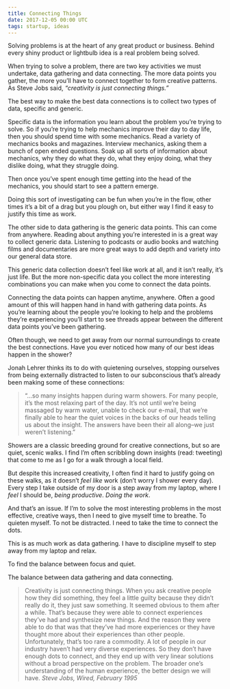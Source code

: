 ```yaml
---
title: Connecting Things
date: 2017-12-05 00:00 UTC
tags: startup, ideas
---
```


Solving problems is at the heart of any great product or business. Behind every shiny product or lightbulb idea is a real problem being solved.

When trying to solve a problem, there are two key activities we must undertake, data gathering and data connecting. The more data points you gather, the more you’ll have to connect together to form creative patterns. As Steve Jobs said, _“creativity is just connecting things.”_

The best way to make the best data connections is to collect two types of data, specific and generic.

Specific data is the information you learn about the problem you’re trying to solve. So if you’re trying to help mechanics improve their day to day life, then you should spend time with some mechanics. Read a variety of mechanics books and magazines. Interview mechanics, asking them a bunch of open ended questions. Soak up all sorts of information about mechanics, why they do what they do, what they enjoy doing, what they dislike doing, what they struggle doing.

Then once you’ve spent enough time getting into the head of the mechanics, you should start to see a pattern emerge.

Doing this sort of investigating can be fun when you’re in the flow, other times it’s a bit of a drag but you plough on, but either way I find it easy to justify this time as work.

The other side to data gathering is the generic data points. This can come from anywhere. Reading about anything you’re interested in is a great way to collect generic data. Listening to podcasts or audio books and watching films and documentaries are more great ways to add depth and variety into our general data store.

This generic data collection doesn’t feel like work at all, and it isn’t really, it’s just life. But the more non-specific data you collect the more interesting combinations you can make when you come to connect the data points.

Connecting the data points can happen anytime, anywhere. Often a good amount of this will happen hand in hand with gathering data points. As you’re learning about the people you’re looking to help and the problems they’re experiencing you’ll start to see threads appear between the different data points you’ve been gathering.

Often though, we need to get away from our normal surroundings to create the best connections. Have you ever noticed how many of our best ideas happen in the shower?

Jonah Lehrer thinks its to do with quietening ourselves, stopping ourselves from being externally distracted to listen to our subconscious that’s already been making some of these connections:

> “…so many insights happen during warm showers. For many people, it’s the most relaxing part of the day. It’s not until we’re being massaged by warm water, unable to check our e-mail, that we’re finally able to hear the quiet voices in the backs of our heads telling us about the insight. The answers have been their all along–we just weren’t listening.”

Showers are a classic breeding ground for creative connections, but so are quiet, scenic walks. I find I’m often scribbling down insights (read: tweeting) that come to me as I go for a walk through a local field.

But despite this increased creativity, I often find it hard to justify going on these walks, as it doesn’t _feel like_ work (don’t worry I shower every day). Every step I take outside of my door is a step away from my laptop, where I _feel_ I should be, _being productive_. _Doing the work_.

And that’s an issue. If I’m to solve the most interesting problems in the most effective, creative ways, then I need to give myself time to breathe. To quieten myself. To not be distracted. I need to take the time to connect the dots.

This is as much work as data gathering. I have to discipline myself to step away from my laptop and relax.

To find the balance between focus and quiet.

The balance between data gathering and data connecting.

> Creativity is just connecting things. When you ask creative people how they did something, they feel a little guilty because they didn’t really do it, they just saw something. It seemed obvious to them after a while. That’s because they were able to connect experiences they’ve had and synthesize new things. And the reason they were able to do that was that they’ve had more experiences or they have thought more about their experiences than other people. Unfortunately, that’s too rare a commodity. A lot of people in our industry haven’t had very diverse experiences. So they don’t have enough dots to connect, and they end up with very linear solutions without a broad perspective on the problem. The broader one’s understanding of the human experience, the better design we will have.
> <cite>Steve Jobs, Wired, February 1995</cite>
